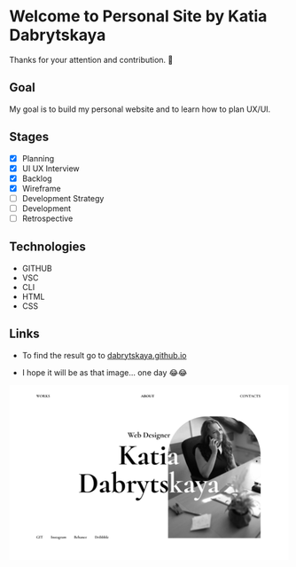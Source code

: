 
# Welcome to Personal Site by Katia Dabrytskaya

Thanks for your attention and contribution. 🤗

## Goal

My goal is to build my personal website and to learn how to plan UX/UI.  

## Stages

- [X] Planning 
- [X] UI UX Interview
- [X] Backlog
- [X] Wireframe
- [ ] Development Strategy
- [ ] Development
- [ ] Retrospective

## Technologies
- GITHUB 
- VSC
- CLI
- HTML
- CSS

## Links

- To find the result go to  [dabrytskaya.github.io](https://dabrytskaya.github.io)

- I hope it will be as that image... one day 😂😂

![img](/Kate_Design.png)
